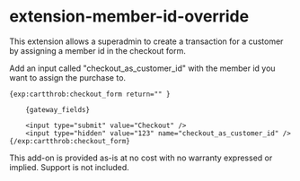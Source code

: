 extension-member-id-override
============================

This extension allows a superadmin to create a transaction for a customer by assigning a member id in the checkout form. 

Add an input called "checkout_as_customer_id" with the member id you want to assign the purchase to. 

	{exp:cartthrob:checkout_form return="" }

		{gateway_fields}

		<input type="submit" value="Checkout" />
		<input type="hidden" value="123" name="checkout_as_customer_id" /> 
	{/exp:cartthrob:checkout_form}


This add-on is provided as-is at no cost with no warranty expressed or implied. Support is not included. 